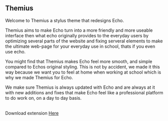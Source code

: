 ## Themius
Welcome to Themius a stylus theme that redesigns Echo.

Themius aims to make Echo turn into a more friendly and more useable interface then what echo originally provides to the everyday users by optimizing several parts of the website and fixing serveral elements to make the ultimate web-page for your everyday use in school, thats if you even use echo.

You might find that Themius makes Echo feel more smooth, and simple compared to Echos original styling. This is not by accident, we made it this way because we want you to feel at home when working at school which is why we made Themius for Echo.

We make sure Themius is always updated with Echo and are always at it with new additions and fixes that make Echo feel like a professional platform to do work on, on a day to day basis.

<br>
Download extension <a href="download-directory.github.io/?url=https://github.com/johnymcreed/Themius/tree/Default/extension">Here</a>
